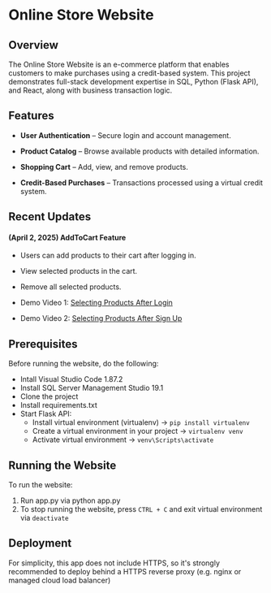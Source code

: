 # Online Store Website

## Overview

The Online Store Website is an e-commerce platform that enables customers to make purchases using a credit-based system. This project demonstrates full-stack development expertise in SQL, Python (Flask API), and React, along with business transaction logic.

## Features

* **User Authentication** – Secure login and account management.

* **Product Catalog** – Browse available products with detailed information.

* **Shopping Cart** – Add, view, and remove products.

* **Credit-Based Purchases** – Transactions processed using a virtual credit system.

## Recent Updates
#### (April 2, 2025) AddToCart Feature
* Users can add products to their cart after logging in.

* View selected products in the cart.

* Remove all selected products.

* Demo Video 1: [Selecting Products After Login](https://www.loom.com/share/0f9bf9ef5b254d81a612c22033377425?sid=e9f83687-8240-4d68-90f1-7d15dcde1b9a)

* Demo Video 2: [Selecting Products After Sign Up](https://www.loom.com/share/de1f3307d9b04996af58536e3d99c7e5?sid=e952d3bd-3b26-4d74-b999-32a681edb3c2)

## Prerequisites
Before running the website, do the following:

* Intall Visual Studio Code 1.87.2
* Install SQL Server Management Studio 19.1
* Clone the project
* Install requirements.txt
* Start Flask API:
    * Install virtual environment (virtualenv) →  ```pip install virtualenv```
    * Create a virtual environment in your project → ```virtualenv venv```
    * Activate virtual environment →  ```venv\Scripts\activate```

## Running the Website
To run the website:
1. Run app.py via python app.py
2. To stop running the website, press ```CTRL + C``` and exit virtual environment via ```deactivate``` 

## Deployment
For simplicity, this app does not include HTTPS, so it's strongly recommended to deploy behind a HTTPS reverse proxy (e.g. nginx or managed cloud load balancer)

